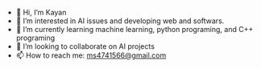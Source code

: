 - 👋 Hi, I’m Kayan
- 👀 I’m interested in AI issues and developing web and softwars.
- 🌱 I’m currently learning machine learning, python programing, and C++ programing 
- 💞️ I’m looking to collaborate on AI projects
- 📫 How to reach me: ms4741566@gmail.com

<!---
KayanOO7/KayanOO7 is a ✨ special ✨ repository because its `README.md` (this file) appears on your GitHub profile.
You can click the Preview link to take a look at your changes.
--->
